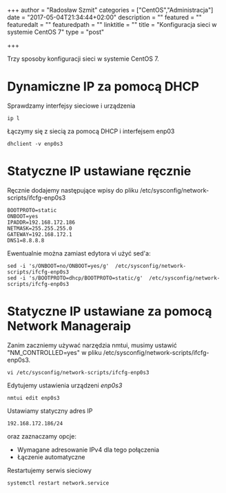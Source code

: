 +++
author = "Radosław Szmit"
categories = ["CentOS","Administracja"]
date = "2017-05-04T21:34:44+02:00"
description = ""
featured = ""
featuredalt = ""
featuredpath = ""
linktitle = ""
title = "Konfiguracja sieci w systemie CentOS 7"
type = "post"

+++

Trzy sposoby konfiguracji sieci w systemie CentOS 7.

# Dynamiczne IP za pomocą DHCP

Sprawdzamy interfejsy sieciowe i urządzenia
~~~shell
ip l
~~~

Łączymy się z siecią za pomocą DHCP i interfejsem enp03
~~~shell
dhclient -v enp0s3
~~~

# Statyczne IP ustawiane ręcznie

Ręcznie dodajemy następujące wpisy do pliku /etc/sysconfig/network-scripts/ifcfg-enp0s3

~~~shell
BOOTPROTO=static
ONBOOT=yes
IPADDR=192.168.172.186
NETMASK=255.255.255.0
GATEWAY=192.168.172.1
DNS1=8.8.8.8
~~~

Ewentualnie można zamiast edytora vi użyć sed'a:
~~~shell
sed -i 's/ONBOOT=no/ONBOOT=yes/g'  /etc/sysconfig/network-scripts/ifcfg-enp0s3
sed -i 's/BOOTPROTO=dhcp/BOOTPROTO=static/g'  /etc/sysconfig/network-scripts/ifcfg-enp0s3
~~~

# Statyczne IP ustawiane za pomocą Network Manageraip

Zanim zaczniemy używać narzędzia nmtui, musimy ustawić "NM_CONTROLLED=yes" w pliku /etc/sysconfig/network-scripts/ifcfg-enp0s3.

~~~shell
vi /etc/sysconfig/network-scripts/ifcfg-enp0s3
~~~

Edytujemy ustawienia urządzeni _enp0s3_
~~~shell
nmtui edit enp0s3 
~~~

Ustawiamy statyczny adres IP
~~~shell
192.168.172.186/24
~~~
oraz zaznaczamy opcje:
* Wymagane adresowanie IPv4 dla tego połączenia
* Łączenie automatyczne

Restartujemy serwis sieciowy
~~~shell
systemctl restart network.service
~~~
